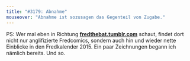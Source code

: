```yaml
---
title: "#3179: Abnahme"
mouseover: "Abnahme ist sozusagen das Gegenteil von Zugabe."
---
```


PS: 
Wer mal eben in Richtung <a href="http://fredthebat.tumblr.com/"><strong>fredthebat.tumblr.com</strong></a> schaut, findet dort nicht nur anglifizierte Fredcomics, sondern auch hin und wieder nette Einblicke in den Fredkalender 2015. Ein paar Zeichnungen begann ich nämlich bereits.
Und so.
